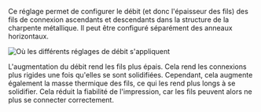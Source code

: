 Ce réglage permet de configurer le débit (et donc l'épaisseur des fils) des fils de connexion ascendants et descendants dans la structure de la charpente métallique. Il peut être configuré séparément des anneaux horizontaux.

![Où les différents réglages de débit s'appliquent](../../../articles/images/wireframe_flow.svg)

L'augmentation du débit rend les fils plus épais. Cela rend les connexions plus rigides une fois qu'elles se sont solidifiées. Cependant, cela augmente également la masse thermique des fils, ce qui les rend plus longs à se solidifier. Cela réduit la fiabilité de l'impression, car les fils peuvent alors ne plus se connecter correctement.
